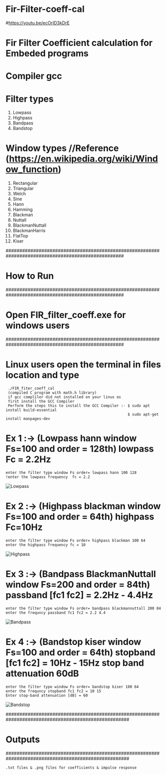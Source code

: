 # Fir-Filter-coeff-cal
#https://youtu.be/ecOrID3kDrE
# Fir Filter Coefficient calculation for Embeded programs
# Compiler gcc

# Filter types
   1. Lowpass
   2. Highpass
   3. Bandpass
   4. Bandstop

# Window types //Reference (https://en.wikipedia.org/wiki/Window_function)
   1. Rectangular    
   2. Triangular                 
   3. Welch                      
   4. Sine                       
   5. Hann                       
   6. Hamming                    
   7. Blackman                   
   8. Nuttall                    
   9. BlackmanNuttall            
   10. BlackmanHarris            
   11. FlatTop                   
   12. Kiser   
                   
###################################################################################################
# How to Run 
###################################################################################################
# Open FIR_filter_coeff.exe for windows users 
###################################################################################################
# Linux users open the terminal in files location and type 
```
 ./FIR_fiter_coeff_cal
 (compiled C program with math.h library)
 if gcc compliler did not installed on your linux os
 first install the GCC Compiler 
 Perform the steps this to install the GCC Compiler :- $ sudo apt install build-essential
                                                       $ sudo apt-get install manpages-dev                                                          
```                                                            

# Ex 1 :-> (Lowpass hann window Fs=100 and order = 128th) lowpass Fc = 2.2Hz
```
enter the filter type window Fs order= lowpass hann 100 128
!enter the lowpass frequency  fc = 2.2
```
![Lowpass](https://user-images.githubusercontent.com/32560614/225819842-d453a4bf-d19d-478c-80d2-1945d1fb45ef.png)

# Ex 2 :-> (Highpass blackman window Fs=100 and order = 64th) highpass Fc=10Hz
```
enter the filter type window Fs order= highpass blackman 100 64 
enter the highpass frequency fc = 10
```
![Highpass](https://user-images.githubusercontent.com/32560614/225820154-a4728821-491a-4a94-a081-e8a46ffa3c89.png)

# Ex 3 :-> (Bandpass BlackmanNuttall window Fs=200 and order = 84th) passband [fc1  fc2] = 2.2Hz - 4.4Hz
```
enter the filter type window Fs order= bandpass blackmannuttall 200 84 
enter the frequncy passband fc1 fc2 = 2.2 4.4 
```
![Bandpass](https://user-images.githubusercontent.com/32560614/225820876-87d6a864-7a64-43ab-adae-135def1cbe0f.png)

# Ex 4 :-> (Bandstop kiser window Fs=100 and order = 64th) stopband [fc1  fc2] = 10Hz - 15Hz stop band attenuation 60dB
```
enter the filter type window Fs order= bandstop kiser 100 64
enter the frequncy stopband fc1 fc2 = 10 15 
Enter stop-band attenuation [dB] = 60
```
![Bandstop](https://user-images.githubusercontent.com/32560614/225821146-15b02459-7f95-44bc-9850-a3f3a64cd439.png)

#####################################################################################################
# Outputs
#####################################################################################################
```
.txt files & .png files for coefficients & impulse response
```
